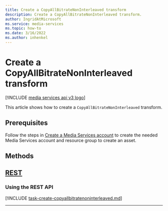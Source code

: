 ```yaml
---
title: Create a CopyAllBitrateNonInterleaved transform
description: Create a CopyAllBitrateNonInterleaved transform.
author: IngridAtMicrosoft
ms.service: media-services
ms.topic: how-to
ms.date: 3/16/2022
ms.author: inhenkel
---
```


# Create a CopyAllBitrateNonInterleaved transform

[!INCLUDE [media services api v3 logo](./includes/v3-hr.md)]

This article shows how to create a `CopyAllBitrateNonInterleaved` transform.

## Prerequisites

Follow the steps in [Create a Media Services account](./account-create-how-to.md) to create the needed Media Services account and resource group to create an asset.

## Methods

## [REST](#tab/rest/)

### Using the REST API

[!INCLUDE [task-create-copyallbitratenoninterleaved.md](./includes/task-create-copyallbitratenoninterleaved.md)]

---
